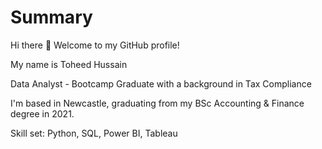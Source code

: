 # Summary
Hi there 👋
Welcome to my GitHub profile!

My name is Toheed Hussain

Data Analyst - Bootcamp Graduate with a background in Tax Compliance

I'm based in Newcastle, graduating from my BSc Accounting & Finance degree in 2021. 

Skill set: Python, SQL, Power BI, Tableau 
